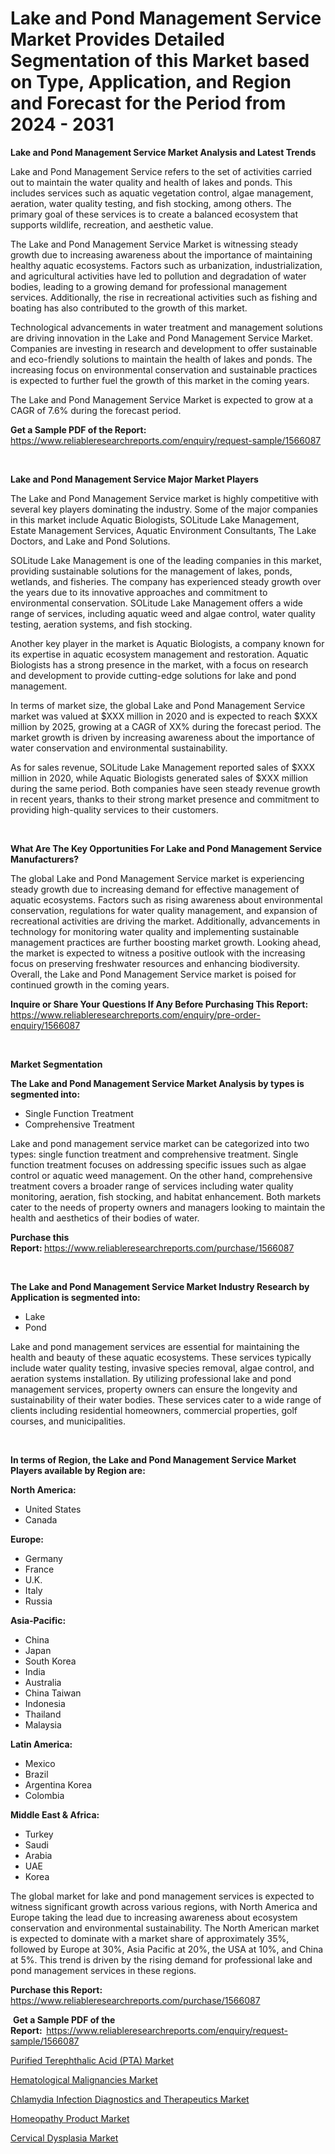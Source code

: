 <p><h1>Lake and Pond Management Service Market Provides Detailed Segmentation of this Market based on Type, Application, and Region and Forecast for the Period from 2024 - 2031</h1></p><p><strong>Lake and Pond Management Service Market Analysis and Latest Trends</strong></p>
<p><p>Lake and Pond Management Service refers to the set of activities carried out to maintain the water quality and health of lakes and ponds. This includes services such as aquatic vegetation control, algae management, aeration, water quality testing, and fish stocking, among others. The primary goal of these services is to create a balanced ecosystem that supports wildlife, recreation, and aesthetic value.</p><p>The Lake and Pond Management Service Market is witnessing steady growth due to increasing awareness about the importance of maintaining healthy aquatic ecosystems. Factors such as urbanization, industrialization, and agricultural activities have led to pollution and degradation of water bodies, leading to a growing demand for professional management services. Additionally, the rise in recreational activities such as fishing and boating has also contributed to the growth of this market.</p><p>Technological advancements in water treatment and management solutions are driving innovation in the Lake and Pond Management Service Market. Companies are investing in research and development to offer sustainable and eco-friendly solutions to maintain the health of lakes and ponds. The increasing focus on environmental conservation and sustainable practices is expected to further fuel the growth of this market in the coming years.</p><p>The Lake and Pond Management Service Market is expected to grow at a CAGR of 7.6% during the forecast period.</p></p>
<p><strong>Get a Sample PDF of the Report:&nbsp;</strong> <a href="https://www.reliableresearchreports.com/enquiry/request-sample/1566087">https://www.reliableresearchreports.com/enquiry/request-sample/1566087</a></p>
<p>&nbsp;</p>
<p><strong>Lake and Pond Management Service Major Market Players</strong></p>
<p><p>The Lake and Pond Management Service market is highly competitive with several key players dominating the industry. Some of the major companies in this market include Aquatic Biologists, SOLitude Lake Management, Estate Management Services, Aquatic Environment Consultants, The Lake Doctors, and Lake and Pond Solutions.</p><p>SOLitude Lake Management is one of the leading companies in this market, providing sustainable solutions for the management of lakes, ponds, wetlands, and fisheries. The company has experienced steady growth over the years due to its innovative approaches and commitment to environmental conservation. SOLitude Lake Management offers a wide range of services, including aquatic weed and algae control, water quality testing, aeration systems, and fish stocking.</p><p>Another key player in the market is Aquatic Biologists, a company known for its expertise in aquatic ecosystem management and restoration. Aquatic Biologists has a strong presence in the market, with a focus on research and development to provide cutting-edge solutions for lake and pond management.</p><p>In terms of market size, the global Lake and Pond Management Service market was valued at $XXX million in 2020 and is expected to reach $XXX million by 2025, growing at a CAGR of XX% during the forecast period. The market growth is driven by increasing awareness about the importance of water conservation and environmental sustainability.</p><p>As for sales revenue, SOLitude Lake Management reported sales of $XXX million in 2020, while Aquatic Biologists generated sales of $XXX million during the same period. Both companies have seen steady revenue growth in recent years, thanks to their strong market presence and commitment to providing high-quality services to their customers.</p></p>
<p>&nbsp;</p>
<p><strong>What Are The Key Opportunities For Lake and Pond Management Service Manufacturers?</strong></p>
<p><p>The global Lake and Pond Management Service market is experiencing steady growth due to increasing demand for effective management of aquatic ecosystems. Factors such as rising awareness about environmental conservation, regulations for water quality management, and expansion of recreational activities are driving the market. Additionally, advancements in technology for monitoring water quality and implementing sustainable management practices are further boosting market growth. Looking ahead, the market is expected to witness a positive outlook with the increasing focus on preserving freshwater resources and enhancing biodiversity. Overall, the Lake and Pond Management Service market is poised for continued growth in the coming years.</p></p>
<p><strong>Inquire or Share Your Questions If Any Before Purchasing This Report:</strong> <a href="https://www.reliableresearchreports.com/enquiry/pre-order-enquiry/1566087">https://www.reliableresearchreports.com/enquiry/pre-order-enquiry/1566087</a></p>
<p>&nbsp;</p>
<p><strong>Market Segmentation</strong></p>
<p><strong>The Lake and Pond Management Service Market Analysis by types is segmented into:</strong></p>
<p><ul><li>Single Function Treatment</li><li>Comprehensive Treatment</li></ul></p>
<p><p>Lake and pond management service market can be categorized into two types: single function treatment and comprehensive treatment. Single function treatment focuses on addressing specific issues such as algae control or aquatic weed management. On the other hand, comprehensive treatment covers a broader range of services including water quality monitoring, aeration, fish stocking, and habitat enhancement. Both markets cater to the needs of property owners and managers looking to maintain the health and aesthetics of their bodies of water.</p></p>
<p><strong>Purchase this Report:&nbsp;</strong><a href="https://www.reliableresearchreports.com/purchase/1566087">https://www.reliableresearchreports.com/purchase/1566087</a></p>
<p>&nbsp;</p>
<p><strong>The Lake and Pond Management Service Market Industry Research by Application is segmented into:</strong></p>
<p><ul><li>Lake</li><li>Pond</li></ul></p>
<p><p>Lake and pond management services are essential for maintaining the health and beauty of these aquatic ecosystems. These services typically include water quality testing, invasive species removal, algae control, and aeration systems installation. By utilizing professional lake and pond management services, property owners can ensure the longevity and sustainability of their water bodies. These services cater to a wide range of clients including residential homeowners, commercial properties, golf courses, and municipalities.</p></p>
<p>&nbsp;</p>
<p><strong>In terms of Region, the Lake and Pond Management Service Market Players available by Region are:</strong></p>
<p>
    <p> <strong> North America: </strong>
        <ul>
            <li>United States</li>
            <li>Canada</li>
        </ul>
        </p> 
    <p> <strong> Europe: </strong>
        <ul>
            <li>Germany</li>
            <li>France</li>
            <li>U.K.</li>
            <li>Italy</li>
            <li>Russia</li>
        </ul>
        </p> 
    <p> <strong> Asia-Pacific: </strong>
        <ul>
            <li>China</li>
            <li>Japan</li>
            <li>South Korea</li>
            <li>India</li>
            <li>Australia</li>
            <li>China Taiwan</li>
            <li>Indonesia</li>
            <li>Thailand</li>
            <li>Malaysia</li>
        </ul>
        </p> 
    <p> <strong> Latin America: </strong>
        <ul>
            <li>Mexico</li>
            <li>Brazil</li>
            <li>Argentina Korea</li>
            <li>Colombia</li>
        </ul>
        </p> 
    <p> <strong> Middle East & Africa: </strong>
        <ul>
            <li>Turkey</li>
            <li>Saudi</li>
            <li>Arabia</li>
            <li>UAE</li>
            <li>Korea</li>
        </ul>
    </p>
    </p>
<p><p>The global market for lake and pond management services is expected to witness significant growth across various regions, with North America and Europe taking the lead due to increasing awareness about ecosystem conservation and environmental sustainability. The North American market is expected to dominate with a market share of approximately 35%, followed by Europe at 30%, Asia Pacific at 20%, the USA at 10%, and China at 5%. This trend is driven by the rising demand for professional lake and pond management services in these regions.</p></p>
<p><strong>Purchase this Report: </strong><a href="https://www.reliableresearchreports.com/purchase/1566087">https://www.reliableresearchreports.com/purchase/1566087</a></p>
<p>&nbsp;<strong>Get a Sample PDF of the Report:&nbsp;&nbsp;</strong><a href="https://www.reliableresearchreports.com/enquiry/request-sample/1566087">https://www.reliableresearchreports.com/enquiry/request-sample/1566087</a></p>
<p><strong></strong></p>
<p><p><a href="https://github.com/joannesouthgate/Market-Research-Report-List-1/blob/main/purified-terephthalic-acid-pta-market.md">Purified Terephthalic Acid (PTA) Market</a></p><p><a href="https://medium.com/p/1051c93e11cc/edit">Hematological Malignancies Market</a></p><p><a href="https://medium.com/@bethelokon998/chlamydia-infection-diagnostics-and-therapeutics-market-exploring-market-share-market-trends-and-02385dedca96">Chlamydia Infection Diagnostics and Therapeutics Market</a></p><p><a href="https://github.com/wwwkeltoum/Market-Research-Report-List-1/blob/main/homeopathy-product-market.md">Homeopathy Product Market</a></p><p><a href="https://medium.com/@bethelokon998/cervical-dysplasia-market-size-market-outlook-and-market-forecast-2024-to-2031-0904b0aaa4d8">Cervical Dysplasia Market</a></p></p>
